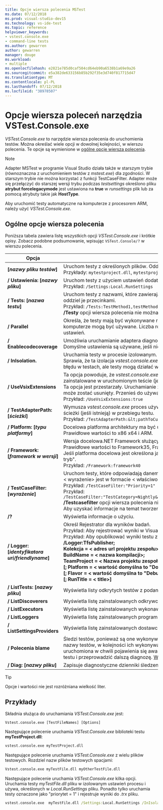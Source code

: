 ```yaml
---
title: Opcje wiersza polecenia MSTest
ms.date: 07/12/2018
ms.prod: visual-studio-dev15
ms.technology: vs-ide-test
ms.topic: reference
helpviewer_keywords:
- vstest.console.exe
- command-line tests
ms.author: gewarren
author: gewarren
manager: douge
ms.workload:
- multiple
ms.openlocfilehash: e2821e785d0caf504cd64eb90a6538b1a69e9a26
ms.sourcegitcommit: e5a382de633156b85b292f35e3d740f817715d47
ms.translationtype: MT
ms.contentlocale: pl-PL
ms.lasthandoff: 07/12/2018
ms.locfileid: "38978507"
---
```

# <a name="vstestconsoleexe-command-line-options"></a>Opcje wiersza poleceń narzędzia VSTest.Console.exe

*VSTest.Console.exe* to narzędzie wiersza polecenia do uruchomienia testów. Można określać wiele opcji w dowolnej kolejności, w wierszu polecenia. Te opcje są wymienione w [ogólne opcje wiersza polecenia](#general-command-line-options).

> [!NOTE]
> Adapter MSTest w programie Visual Studio działa także w starszym trybie (równoznaczna z uruchomieniem testów z *mstest.exe*) dla zgodności. W starszym trybie nie można korzystać z funkcji TestCaseFilter. Adapter może się przełączyć do starszej wersji trybu podczas *testsettings* określono pliku **atrybut forcelegacymode** jest ustawiona na **true** w *runsettings* plik lub za pomocą atrybuty takie jak **HostType**.
>
> Aby uruchomić testy automatyczne na komputerze z procesorem ARM, należy użyć *VSTest.Console.exe*.

## <a name="general-command-line-options"></a>Ogólne opcje wiersza polecenia

Poniższa tabela zawiera listę wszystkich opcji *VSTest.Console.exe* i krótkie opisy. Zobacz podobne podsumowanie, wpisując `VSTest.Console/?` w wierszu polecenia.

| Opcja | Opis |
|---|---|
|**[*nazwy pliku testów*]**|Uruchom testy z określonych plików. Oddziel wiele nazw plików testowych spacjami.<br />Przykłady: `mytestproject.dll`, `mytestproject.dll myothertestproject.exe`|
|**/ Ustawienia: [*nazwy pliku*]**|Uruchom testy z użyciem ustawień dodatkowych, takich jak moduły zbierające dane.<br />Przykład: `/Settings:Local.RunSettings`|
|**/ Tests: [*nazwa testu*]**|Uruchom testy z nazwami, które zawierają podanych wartości. Aby wprowadzić wiele wartości, oddziel je przecinkami.<br />Przykład: `/Tests:TestMethod1,testMethod2`<br />**/Testy** opcji wiersza polecenia nie można używać z **/testcasefilter** opcji wiersza polecenia.|
|**/ Parallel**|Określa, że testy mają być wykonywane równolegle. Domyślnie wszystkie dostępne rdzenie na komputerze mogą być używane. Liczba rdzeni do użycia, można skonfigurować za pomocą pliku ustawień.|
|**/ Enablecodecoverage**|Umożliwia uruchamianie adaptera diagnostycznych CodeCoverage w teście danych.<br />Domyślne ustawienia są używane, jeśli nie określono pliku ustawień.|
|**/ InIsolation.**|Uruchamia testy w procesie izolowanym.<br />Sprawia, że ta izolacja *vstest.console.exe* procesu mniej prawdopodobne zatrzymane w przypadku błędu w testach, ale testy mogą działać wolniej.|
|**/ UseVsixExtensions**|Ta opcja powoduje, że *vstest.console.exe* użycie procesu lub pomija rozszerzenia VSIX zainstalowane w uruchomionym teście (jeśli istnieje).<br />Ta opcja jest przestarzały. Uruchamianie z kolejnej głównej wersji programu Visual Studio, ta opcja może zostać usunięty. Przenieś do używania rozszerzenia dostępne jako pakiet NuGet.<br />Przykład: `/UseVsixExtensions:true`|
|**/ TestAdapterPath: [*ścieżki*]**|Wymusza *vstest.console.exe* proces używa niestandardowych adapterów testowych z określonej ścieżki (jeśli istnieją) w przebiegu testu.<br />Przykład: `/TestAdapterPath:&lt;pathToCustomAdapters&gt;`|
|**/ Platform: [*typu platformy*]**|Docelowa platforma architektury ma być używany dla wykonywania testów.<br />Prawidłowe wartości to x86 x64 i ARM.|
|**/ Framework: [*framework w wersji*]**|Wersja docelowa.NET Framework służący do wykonywania testów.<br />Prawidłowe wartości to Framework35, Framework40 i Framework45 oraz FrameworkUap10.<br />Jeśli platforma docelowa jest określona jako **Framework35**, testy w CLR w wersji 4.0 "compatibly tryb".<br />Przykład: `/Framework:framework40`|
|**/ TestCaseFilter: [*wyrażenie*]**|Uruchom testy, które odpowiadają danemu wyrażeniu.<br />< wyrażenie\> jest w formacie < właściwość\>= < wartość\>[&#124;< wyrażenie\>].<br />Przykład: `/TestCaseFilter:"Priority=1"`<br />Przykład: `/TestCaseFilter:"TestCategory=Nightly&#124;FullyQualifiedName=Namespace.ClassName.MethodName"`<br />**/Testcasefilter** opcji wiersza polecenia nie można używać z **/testy** opcji wiersza polecenia. <br />Aby uzyskać informacje na temat tworzenia i używania wyrażeń, zobacz [filtr przypadków testowych](https://github.com/Microsoft/vstest-docs/blob/master/docs/filter.md).|
|**/?**|Wyświetla informacje o użyciu.|
|**/ Logger: [*identyfikatora uri/friendlyname*]**|Określ Rejestrator dla wyników badań.<br />Przykład: Aby rejestrować wyniki w Visual Studio Test wyniki pliku (TRX), użyj **/Logger:trx**.<br />Przykład: Aby opublikować wyniki testu z Team Foundation Server, użyj wyrażenia TfsPublisher:<br />**/Logger:TfsPublisher;**<br />**Kolekcja = < adres url projektu zespołu\>;**<br />**BuildName = < nazwa kompilacji\>;**<br />**TeamProject = < Nazwa projektu zespołowego\>;**<br />**[; Platform = < wartość domyślna to "Dowolny procesor CPU" >]**<br />**[; Flavor = < wartość domyślna to "Debugowanie" >]**<br />**[; RunTitle = < title\>]**|
|**/ ListTests: [*nazwy pliku*]**|Wyświetla listy odkrytych testów z podanego kontenera testowego.|
|**/ ListDiscoverers**|Wyświetla listę zainstalowanych odkrywców testów.|
|**/ ListExecutors**|Wyświetla listę zainstalowanych wykonawców testów.|
|**/ ListLoggers**|Wyświetla listę zainstalowanych programów rejestrujących testy.|
|**/ ListSettingsProviders**|Wyświetla listę zainstalowanych dostawców ustawień testu.|
|**/ Polecenia blame**|Śledzi testów, ponieważ są one wykonywane i, jeśli wystąpiła awaria procesu hosta testów, emituje nazwy testów, w kolejności ich wykonywania do i łącznie z określonego testu, która była uruchomiona w chwili pojawienia się awarii. Te dane wyjściowe ułatwia izolowania naruszającym testu i przeprowadzić dalszą diagnozę. [Więcej informacji na](https://github.com/Microsoft/vstest-docs/blob/master/docs/extensions/blame-datacollector.md).|
|**/ Diag: [*nazwy pliku*]**|Zapisuje diagnostyczne dzienniki śledzenia w określonym pliku.|

> [!TIP]
> Opcje i wartości nie jest rozróżniana wielkość liter.

## <a name="examples"></a>Przykłady

Składnia służąca do uruchamiania *VSTest.Console.exe* jest:

`Vstest.console.exe [TestFileNames] [Options]`

Następujące polecenie uruchamia *VSTest.Console.exe* biblioteki testu **myTestProject.dll**:

```cmd
vstest.console.exe myTestProject.dll
```

Następujące polecenie uruchamia *VSTest.Console.exe* z wielu plików testowych. Rozdziel nazw plików testowych spacjami:

```cmd
Vstest.console.exe myTestFile.dll myOtherTestFile.dll
```

Następujące polecenie uruchamia *VSTest.Console.exe* kilka opcji. Uruchamia testy *myTestFile.dll* pliku w izolowanym ustawień procesu i używa, określonych w *Local.RunSettings* pliku. Ponadto tylko uruchamia testy oznaczone jako "priorytet = 1" i rejestruje wyniki do *.trx* pliku.

```cmd
vstest.console.exe  myTestFile.dll /Settings:Local.RunSettings /InIsolation /TestCaseFilter:"Priority=1" /Logger:trx
```
